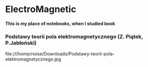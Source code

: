 # ElectroMagnetic

#### This is my place of notebooks, when I studied book
### Podstawy teorii pola elektromagnetycznego (Z. Piątek, P.Jabłoński)



file:///home/noise/Downloads/Podstawy-teorii-pola-elektromagnetycznego.jpg
